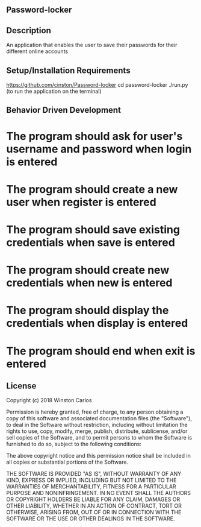 ## Password-locker

## Description
An application that enables the user to save their passwords for their different online accounts
## Setup/Installation Requirements
https://github.com/cinston/Password-locker
cd password-locker
./run.py (to run the application on the terminal)
## Behavior Driven Development
# The program should ask for user's username and password when login is entered

# The program should create a new user when register is entered

# The program should save existing credentials when save is entered
 
# The program should create new credentials when new is entered

# The program should display the credentials when display is entered

# The program should end when exit is entered

## License
Copyright (c) 2018 Winston Carlos

Permission is hereby granted, free of charge, to any person obtaining a copy of this software and associated documentation files (the "Software"), to deal in the Software without restriction, including without limitation the rights to use, copy, modify, merge, publish, distribute, sublicense, and/or sell copies of the Software, and to permit persons to whom the Software is furnished to do so, subject to the following conditions:

The above copyright notice and this permission notice shall be included in all copies or substantial portions of the Software.

THE SOFTWARE IS PROVIDED "AS IS", WITHOUT WARRANTY OF ANY KIND, EXPRESS OR IMPLIED, INCLUDING BUT NOT LIMITED TO THE WARRANTIES OF MERCHANTABILITY, FITNESS FOR A PARTICULAR PURPOSE AND NONINFRINGEMENT. IN NO EVENT SHALL THE AUTHORS OR COPYRIGHT HOLDERS BE LIABLE FOR ANY CLAIM, DAMAGES OR OTHER LIABILITY, WHETHER IN AN ACTION OF CONTRACT, TORT OR OTHERWISE, ARISING FROM, OUT OF OR IN CONNECTION WITH THE SOFTWARE OR THE USE OR OTHER DEALINGS IN THE SOFTWARE.


